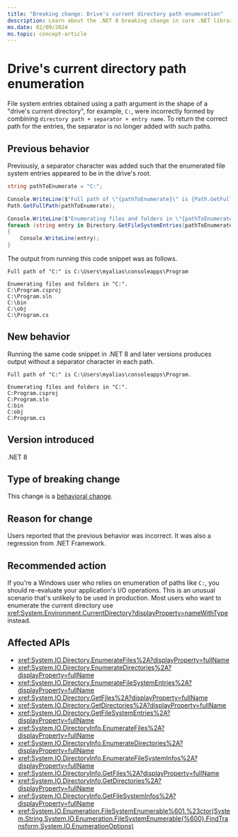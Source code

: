 ```yaml
---
title: "Breaking change: Drive's current directory path enumeration"
description: Learn about the .NET 8 breaking change in core .NET libraries where files are enumerated without a separator after the path when the path is the drive's current directory.
ms.date: 02/09/2024
ms.topic: concept-article
---
```

# Drive's current directory path enumeration

File system entries obtained using a path argument in the shape of a "drive's current directory", for example, `C:`, were incorrectly formed by combining `directory path + separator + entry name`. To return the correct path for the entries, the separator is no longer added with such paths.

## Previous behavior

Previously, a separator character was added such that the enumerated file system entries appeared to be in the drive's root.

```csharp
string pathToEnumerate = "C:";

Console.WriteLine($"Full path of \"{pathToEnumerate}\" is {Path.GetFullPath(pathToEnumerate)}.");
Path.GetFullPath(pathToEnumerate);

Console.WriteLine($"Enumerating files and folders in \"{pathToEnumerate}\".");
foreach (string entry in Directory.GetFileSystemEntries(pathToEnumerate))
{
    Console.WriteLine(entry);
}
```

The output from running this code snippet was as follows.

```output
Full path of "C:" is C:\Users\myalias\consoleapps\Program

Enumerating files and folders in "C:".
C:\Program.csproj
C:\Program.sln
C:\bin
C:\obj
C:\Program.cs
```

## New behavior

Running the same code snippet in .NET 8 and later versions produces output without a separator character in each path.

```output
Full path of "C:" is C:\Users\myalias\consoleapps\Program.

Enumerating files and folders in "C:".
C:Program.csproj
C:Program.sln
C:bin
C:obj
C:Program.cs
```

## Version introduced

.NET 8

## Type of breaking change

This change is a [behavioral change](../../categories.md#behavioral-change).

## Reason for change

Users reported that the previous behavior was incorrect. It was also a regression from .NET Framework.

## Recommended action

If you're a Windows user who relies on enumeration of paths like `C:`, you should re-evaluate your application's I/O operations. This is an unusual scenario that's unlikely to be used in production. Most users who want to enumerate the current directory use <xref:System.Environment.CurrentDirectory?displayProperty=nameWithType> instead.

## Affected APIs

- <xref:System.IO.Directory.EnumerateFiles%2A?displayProperty=fullName>
- <xref:System.IO.Directory.EnumerateDirectories%2A?displayProperty=fullName>
- <xref:System.IO.Directory.EnumerateFileSystemEntries%2A?displayProperty=fullName>
- <xref:System.IO.Directory.GetFiles%2A?displayProperty=fullName>
- <xref:System.IO.Directory.GetDirectories%2A?displayProperty=fullName>
- <xref:System.IO.Directory.GetFileSystemEntries%2A?displayProperty=fullName>
- <xref:System.IO.DirectoryInfo.EnumerateFiles%2A?displayProperty=fullName>
- <xref:System.IO.DirectoryInfo.EnumerateDirectories%2A?displayProperty=fullName>
- <xref:System.IO.DirectoryInfo.EnumerateFileSystemInfos%2A?displayProperty=fullName>
- <xref:System.IO.DirectoryInfo.GetFiles%2A?displayProperty=fullName>
- <xref:System.IO.DirectoryInfo.GetDirectories%2A?displayProperty=fullName>
- <xref:System.IO.DirectoryInfo.GetFileSystemInfos%2A?displayProperty=fullName>
- <xref:System.IO.Enumeration.FileSystemEnumerable%601.%23ctor(System.String,System.IO.Enumeration.FileSystemEnumerable{%600}.FindTransform,System.IO.EnumerationOptions)>
